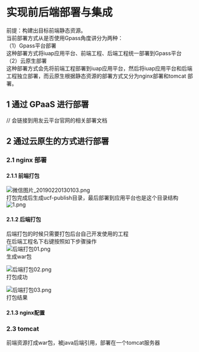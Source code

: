 # 实现前后端部署与集成

前提：构建出目标前端静态资源。<br />当前部署方式从是否使用Gpass角度讲分为两种：<br />（1）Gpass平台部署<br />这种部署方式将iuap应用平台、前端工程、后端工程统一部署到Gpass平台<br />（2）云原生部署<br />这种部署方式会先将前端工程部署到iuap应用平台，然后将iuap应用平台和后端工程独立部署，而云原生根据静态资源的部署方式又分为nginx部署和tomcat 部署。

<a name="a8c86abc"></a>
## 1 通过 GPaaS 进行部署

// 会链接到用友云平台官网的相关部署文档

<a name="04966614"></a>
## 2 通过云原生的方式进行部署
<a name="bbe7d79a"></a>
### 2.1 nginx 部署
<a name="3e15d0d1"></a>
#### 2.1.1 前端打包

![微信图片_20190220130103.png](https://cdn.nlark.com/yuque/0/2019/png/192593/1550638893426-bbef35cf-d479-4b17-907c-8c736f1274dd.png#align=left&display=inline&height=576&name=%E5%BE%AE%E4%BF%A1%E5%9B%BE%E7%89%87_20190220130103.png&originHeight=904&originWidth=1170&size=177682&width=746)<br />打包完成后生成ucf-publish目录，最后部署到应用平台也是这个目录结构<br />![1.png](https://cdn.nlark.com/yuque/0/2019/png/192593/1550639682085-9b43637c-e49e-4e19-9453-d30c73690f25.png#align=left&display=inline&height=606&name=1.png&originHeight=606&originWidth=378&size=60134&width=378)

<a name="ac7464f5"></a>
#### 2.1.2 后端打包
后端打包的时候只需要打包后台自己开发使用的工程<br />在后端工程名下右键按照如下步骤操作<br />![后端打包01.png](https://cdn.nlark.com/yuque/0/2019/png/192593/1550640187693-9b752bb8-083f-4081-92c2-1fe46bc4cb0e.png#align=left&display=inline&height=658&name=%E5%90%8E%E7%AB%AF%E6%89%93%E5%8C%8501.png&originHeight=712&originWidth=807&size=59297&width=746)<br />生成war包

![后端打包02.png](https://cdn.nlark.com/yuque/0/2019/png/192593/1550640297419-70f58422-bc01-4cb6-98a0-47be11e1eb23.png#align=left&display=inline&height=224&name=%E5%90%8E%E7%AB%AF%E6%89%93%E5%8C%8502.png&originHeight=362&originWidth=1203&size=29168&width=746)<br />打包成功

![后端打包03.png](https://cdn.nlark.com/yuque/0/2019/png/192593/1550640358503-c121553c-dbb9-44bd-8258-8855e7eadd6c.png#align=left&display=inline&height=167&name=%E5%90%8E%E7%AB%AF%E6%89%93%E5%8C%8503.png&originHeight=167&originWidth=384&size=6037&width=384)<br />打包结果

<a name="7c5d1ccb"></a>
#### 2.1.3 nginx配置

<a name="a45a3ec9"></a>
### 2.3 tomcat 
前端资源打成war包，被java后端引用，部署在一个tomcat服务器



